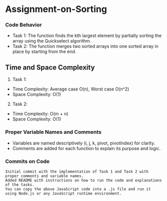 # Assignment-on-Sorting

### Code Behavior
- Task 1: The function finds the kth largest element by partially sorting the array using the Quickselect algorithm.
- Task 2: The function merges two sorted arrays into one sorted array in place by starting from the end.
  
## Time and Space Complexity
1. Task 1:
- Time Complexity: Average case O(n), Worst case O(n^2)
- Space Complexity: O(1)
2. Task 2:
- Time Complexity: O(m + n)
- Space Complexity: O(1)
###  Proper Variable Names and Comments
- Variables are named descriptively (i, j, k, pivot, pivotIndex) for clarity.
- Comments are added for each function to explain its purpose and logic.
  
### Commits on Code
    Initial commit with the implementation of Task 1 and Task 2 with proper comments and variable names.
    Added README with instructions on how to run the code and explanations of the tasks.
    You can copy the above JavaScript code into a .js file and run it using Node.js or any JavaScript runtime environment.